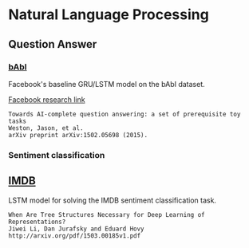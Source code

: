 # Natural Language Processing

## Question Answer

### [bAbI](./bAbI)

Facebook's baseline GRU/LSTM model on the bAbI dataset.

[Facebook research link](https://research.facebook.com/researchers/1543934539189348)

```
Towards AI-complete question answering: a set of prerequisite toy tasks
Weston, Jason, et al.
arXiv preprint arXiv:1502.05698 (2015).
```

### Sentiment classification

## [IMDB](./IMDB)

LSTM model for solving the IMDB sentiment classification task.


```
When Are Tree Structures Necessary for Deep Learning of Representations?
Jiwei Li, Dan Jurafsky and Eduard Hovy
http://arxiv.org/pdf/1503.00185v1.pdf
```
